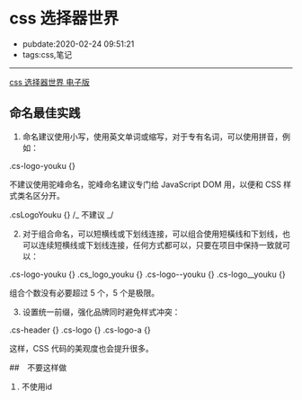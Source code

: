 # css 选择器世界

- pubdate:2020-02-24 09:51:21
- tags:css,笔记

---

[css 选择器世界 电子版](https://www.epubit.com/bookDetails?id=UB6c876b4ad511e)

## 命名最佳实践

1. 命名建议使用小写，使用英文单词或缩写，对于专有名词，可以使用拼音，例如：

.cs-logo-youku {}

不建议使用驼峰命名，驼峰命名建议专门给 JavaScript DOM 用，以便和 CSS 样式类名区分开。

.csLogoYouku {} /_ 不建议 _/

2. 对于组合命名，可以短横线或下划线连接，可以组合使用短橫线和下划线，也可以连续短横线或下划线连接，任何方式都可以，只要在项目中保持一致就可以：

.cs-logo-youku {} .cs_logo_youku {} .cs-logo--youku {} .cs-logo\_\_youku {}

组合个数没有必要超过 5 个，5 个是极限。

3. 设置统一前缀，强化品牌同时避免样式冲突：

.cs-header {} .cs-logo {} .cs-logo-a {}

这样，CSS 代码的美观度也会提升很多。

##　不要这样做

１. 不使用id